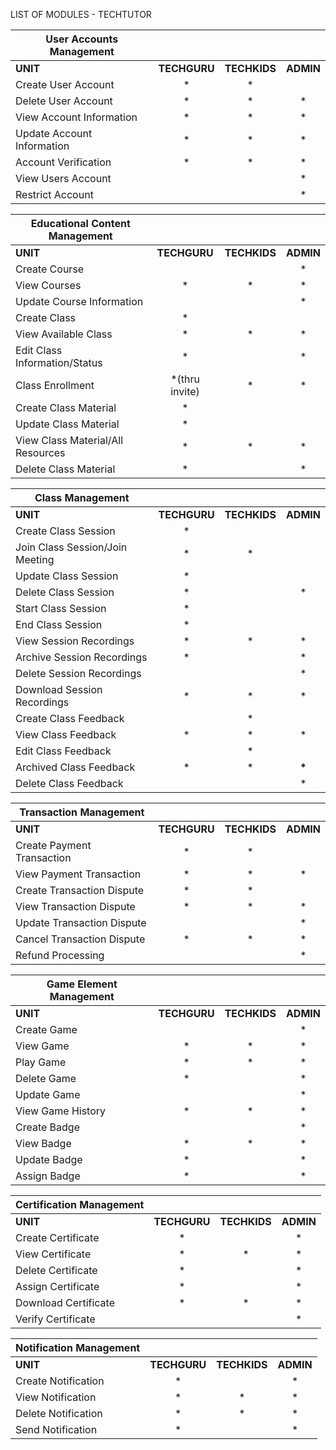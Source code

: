LIST OF MODULES \- TECHTUTOR

| User Accounts Management |  |  |  |
| ----- | :---: | :---: | :---: |
| **UNIT** | **TECHGURU** | **TECHKIDS** | **ADMIN** |
| Create User Account | \* | \* |  |
| Delete User Account | \* | \* | \* |
| View Account Information | \* | \* | \* |
| Update Account Information | \* | \* | \* |
| Account Verification | \* | \* | \* |
| View Users Account |  |  | \* |
| Restrict Account |  |  | \* |

| Educational Content Management |  |  |  |
| ----- | :---: | :---: | :---: |
| **UNIT** | **TECHGURU** | **TECHKIDS** | **ADMIN** |
| Create Course |  |  | \* |
| View Courses | \* | \* | \* |
| Update Course Information |  |  | \* |
| Create Class | \* |  |  |
| View Available Class | \* | \* | \* |
| Edit Class Information/Status | \* |  | \* |
| Class Enrollment | \*(thru invite) | \* | \* |
| Create Class Material | \* |  |  |
| Update Class Material | \* |  |  |
| View Class Material/All Resources | \* | \* | \* |
| Delete Class Material | \* |  | \* |

| Class Management |  |  |  |
| ----- | :---: | :---: | :---: |
| **UNIT** | **TECHGURU** | **TECHKIDS** | **ADMIN** |
| Create Class Session | \* |  |  |
| Join Class Session/Join Meeting | \* | \* |  |
| Update Class Session | \* |  |  |
| Delete Class Session | \* |  | \* |
| Start Class Session | \* |  |  |
| End Class Session | \* |  |  |
| View Session Recordings | \* | \* | \* |
| Archive Session Recordings | \* |  | \*  |
| Delete Session Recordings |  |  | \*                                                                                                                             |
| Download Session Recordings | \* | \* | \* |
| Create Class Feedback |  | \* |  |
| View Class Feedback | \* | \* | \* |
| Edit Class Feedback |  | \* |  |
| Archived Class Feedback | \* | \* | **\*** |
| Delete Class Feedback |  |  | \* |

| Transaction Management |  |  |  |
| ----- | :---: | :---: | :---: |
| **UNIT** | **TECHGURU** | **TECHKIDS** | **ADMIN** |
| Create Payment Transaction | \* | \* |  |
| View Payment Transaction | \* | \* | \* |
| Create Transaction Dispute | \* | \* |  |
| View Transaction Dispute | \* | \* | \* |
| Update Transaction Dispute |  |  | \* |
| Cancel Transaction Dispute | \* | \* | \* |
| Refund Processing |  |  | \* |

| Game Element Management |  |  |  |
| ----- | :---: | :---: | :---: |
| **UNIT** | **TECHGURU** | **TECHKIDS** | **ADMIN** |
| Create Game |  |  | \* |
| View Game | \* | \* | \* |
| Play Game | \* | \* | \* |
| Delete Game | \* |  | \* |
| Update Game |  |  | \* |
| View Game History | \* | \* | \* |
| Create Badge |  |  | \* |
| View Badge | \* | \* | \* |
| Update Badge | \* |  | \* |
| Assign Badge | \* |  | \* |

| Certification Management |  |  |  |
| ----- | :---: | :---: | :---: |
| **UNIT** | **TECHGURU** | **TECHKIDS** | **ADMIN** |
| Create Certificate | \* |  | \* |
| View Certificate | \* | \* | \* |
| Delete Certificate | \* |  | \* |
| Assign Certificate | \* |  | \* |
| Download Certificate | \* | \* | \* |
| Verify Certificate |  |  | \* |

| Notification Management |  |  |  |
| ----- | :---: | :---: | :---: |
| **UNIT** | **TECHGURU** | **TECHKIDS** | **ADMIN** |
| Create Notification | \* |  | \* |
| View Notification | \* | \* | \* |
| Delete Notification | \* | \* | \* |
| Send Notification | \* |  | \* |

